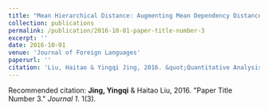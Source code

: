 ```yaml
---
title: "Mean Hierarchical Distance: Augmenting Mean Dependency Distance"
collection: publications
permalink: /publication/2016-10-01-paper-title-number-3
excerpt: ''
date: 2016-10-01
venue: 'Journal of Foreign Languages'
paperurl: ''
citation: 'Liu, Haitao & Yingqi Jing, 2016. &quot;Quantitative Analysis of English Hierarchical Structure.&quot; <i>Journal of Foreign Languages (in Chinese)</i>. 6, pp. 2-11.'
---
```



Recommended citation: **Jing, Yingqi** \& Haitao Liu, 2016. "Paper Title Number 3." <i>Journal 1</i>. 1(3).

